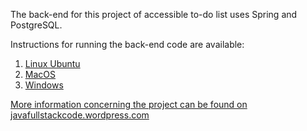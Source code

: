 The back-end for this project of accessible to-do list uses Spring and PostgreSQL.


Instructions for running the back-end code are available:
 1. [Linux Ubuntu](https://javafullstackcode.wordpress.com/2021/02/24/linux-ubuntu-cloning-the-back-end-code-configuring-postgresql-the-environment-variables-and-spring-tool-suite-edited/ "[Linux Ubuntu] Cloning the back-end code, configuring PostgreSQL, the environment variables, and Spring Tool Suite")
 2. [MacOS](https://javafullstackcode.wordpress.com/2021/02/21/macos-cloning-the-backend-code-and-configuring-postgresql-the-environment-variables-and-spring-tool-suite/ "[MacOS] Cloning the back-end code and configuring PostgreSQL, the environment variables and Spring Tool Suite")
 4. [Windows](https://javafullstackcode.wordpress.com/2021/02/19/windows-cloning-the-backend-and-configuring-postgresql-the-environment-variables-and-eclipse-spring-tool-suite/ "[Windows] Cloning the back-end code and configuring PostgreSQL, the environment variables and Spring Tool Suite")

[More information concerning the project can be found on javafullstackcode.wordpress.com](https://javafullstackcode.wordpress.com/, "Java Full Stack Code")
